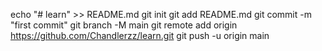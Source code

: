 echo "# learn" >> README.md
git init
git add README.md
git commit -m "first commit"
git branch -M main
git remote add origin https://github.com/Chandlerzz/learn.git
git push -u origin main
